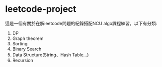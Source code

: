 # leetcode-project
這是一個有關於在解leetcode問題的紀錄搭配NCU algo課程練習，以下有分類:
1. DP
2. Graph theorem
4. Sorting
5. Binary Search
6. Data Structure(String、Hash Table...)
7. Recursion
